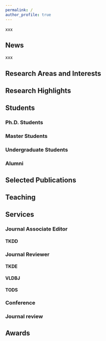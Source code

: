 ```yaml
---
permalink: /
author_profile: true
---
```


xxx

## News

xxx

## Research Areas and Interests

## Research Highlights

## Students

### Ph.D. Students

### Master Students

### Undergraduate Students

### Alumni

## Selected Publications

## Teaching

## Services

### Journal Associate Editor
#### TKDD

### Journal Reviewer
#### TKDE
#### VLDBJ 
#### TODS

### Conference

### Journal review

## Awards
